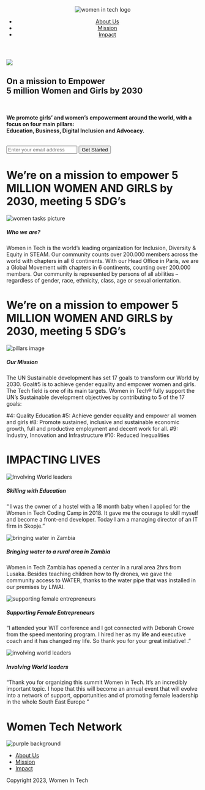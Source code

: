 <html lang="en">
  <head>
    <meta charset="UTF-8">
    <meta name="viewport" content="width=device-width, initial-scale=1.0" >
    <title>WomanTech</title>
    <!--Bootstrap 5 Links -->
     <link href="https://cdn.jsdelivr.net/npm/bootstrap@5.3.2/dist/css/bootstrap.min.css" rel="stylesheet">
    <link href="https://getbootstrap.com/docs/5.3/assets/css/docs.css" rel="stylesheet">
        <script src="https://cdn.jsdelivr.net/npm/bootstrap@5.3.2/dist/js/bootstrap.bundle.min.js"></script>
  </head>
  <body>
    <div id="page-wrapper"><!--used to format a webpage. It allows you to add margins and center the content on the page -->
      <!--Header -->
      <header id="header">
        <!--Logo -->
        <div class="logo">
          <img src="https://womenintech.je/wp-content/uploads/2018/12/Women-in-Tech-Logo_WIT-logo-pink.png" alt="women in tech logo">
        </div>
        <!--Navbar -->
<nav id="nav-bar">
  <!--Menu List -->
          <ul>
            <li><a class="nav-link" href="#about-us">About Us</a></li>
            <li><a class="nav-link" href="#mission">Mission</a></li>
            <li><a class="nav-link" href="#impact">Impact</a></li>
          </ul>
        </nav>
      </header>
      <!--Hero Img -->
      <section id="hero-img">
        <img class="image" src="https://media.licdn.com/dms/image/D4D1EAQFJUEgSu7ZZ-Q/event-background-image-crop_720_1280/0/1680279230876?e=2147483647&v=beta&t=-sdXoabMuktE5H5eou-IYeuzqKR2SUiVycldLixaM4A">
    </section>
      <!--Hero section -->
    <section id="hero">
       <h1>On a mission to Empower<br>5 million Women and Girls by 2030</h1>
      <br>
      <p><strong>We promote girls’ and women’s empowerment around the world, with a focus on four main pillars:<br>Education, Business, Digital Inclusion and Advocacy.</strong></p><br>
        <form id="form" action="https://www.freecodecamp.com/email-submit">
          <input
            name="email"
            id="email"
            type="email"
            placeholder="Enter your email address"
            required />
          <input id="submit" type="submit" value="Get Started" class="btn" />
        </form>
      </section>
      <!--About us -->
      <div class="container">
        <!--Containers are used to pad the content inside of them-->
         <div class="align-self-center"><!--Aligned flex item --><h1>We’re on a mission to empower 5 MILLION WOMEN AND GIRLS by 2030, meeting 5 SDG’s</h1></div>
    </div>
         <div class="card mb-3" id="about-us"><!--mb-3=>margin bottom 3 -->
  <img src="https://www.pwc.co.uk/women-in-technology/women-In-tech-new.jpg" class="card-img-top" alt="women tasks picture">
  <div class="card-body">
    <h5 class="card-title">Who we are?</h5>
    <p class="card-text">Women in Tech is the world’s leading organization for Inclusion, Diversity & Equity in STEAM. Our community counts over 200.000 members across the world with chapters in all 6 continents. With our Head Office in Paris, we are a Global Movement with chapters in 6 continents, counting over 200.000 members.
Our community is represented by persons of all abilities – regardless of gender, race, ethnicity, class, age or sexual orientation.</p>
  </div>
</div>
</div>
    <!--Mission -->
      <div class="container">
    <div class="align-self-center" id="mission"><h1>We’re on a mission to empower 5 MILLION WOMEN AND GIRLS by 2030, meeting 5 SDG’s</h1></div>
    </div>
      <div class="container ">
      <div class="card mb-3" style="border:0;" >
  <div class="row g-0">
    <div class="col-md-4">
      <img src="https://women-in-tech.org/wp-content/uploads/2020/03/womenintech-pillars-sdgs.png" class="img-fluid rounded-start" alt="pillars image">
    </div>
    <div class="col-md-8">
      <div class="card-body">
        <h5 class="card-title">Our Mission</h5>
        <p class="card-text">The UN Sustainable development has set 17 goals to transform our World by 2030. Goal#5 is to achieve gender equality and empower women and girls. The Tech field is one of its main targets. Women in Tech® fully support the UN’s Sustainable development objectives by contributing to 5 of the 17 goals:

#4: Quality Education
#5: Achieve gender equality and empower all women and girls
#8: Promote sustained, inclusive and sustainable economic growth, full and productive employment and decent work for all.
#9: Industry, Innovation and Infrastructure
#10: Reduced Inequalities</p>

</div>
</div>
</div>
</div>
    </div>
    <!--Impact -->
      <div class="container">
    <div class="align-self-center"><h1>IMPACTING LIVES</h1></div>
    </div>
 <div class="container">
       <section id="impact">
<div class="row row-cols-1 row-cols-md-2 g-4">
  <!--Education -->
  <div class="col">
    <div class="card">
      <img src="https://women-in-tech.org/wp-content/uploads/2019/10/womenintech-north-macedonia-dina.jpg" class="card-img-top" alt="Involving World leaders">
      <div class="card-body">
        <h5 class="card-title">Skilling with Education</h5>
        <p class="card-text">“ I was the owner of a hostel with a 18 month baby when I applied for the Women in Tech Coding Camp in 2018. It gave me the courage to skill myself and become a front-end developer. Today I am a managing director of an IT firm in Skopje.”</p>
      </div>
    </div>
  </div>
  <!--Water in zambia-->
  <div class="col">
    <div class="card">
      <img src="https://women-in-tech.org/wp-content/uploads/2021/04/Zambia-chapter-drone-and-water.jpg" class="card-img-top" alt="bringing water in Zambia">
      <div class="card-body">
        <h5 class="card-title">Bringing water to a rural area in Zambia</h5>
        <p class="card-text">Women in Tech Zambia has opened a center in a rural area 2hrs from Lusaka. Besides teaching children how to fly drones, we gave the community access to WATER, thanks to the water pipe that was installed in our premises by LIWAI.</p>
      </div>
    </div>
  </div>
  <!--Female Entrepreneurs -->
  <div class="col">
    <div class="card">
      <img src="https://women-in-tech.org/wp-content/uploads/2021/08/moojan-womenintech.jpg" class="card-img-top" alt="supporting female entrepreneurs">
      <div class="card-body">
        <h5 class="card-title">Supporting Female Entrepreneurs</h5>
        <p class="card-text">“I attended your WIT conference and I got connected with Deborah Crowe from the speed mentoring program. I hired her as my life and executive coach and it has changed my life. So thank you for your great initiative! .”</p>
      </div>
    </div>
  </div>
  <!--World Leaders -->
  <div class="col">
    <div class="card">
      <img src="https://women-in-tech.org/wp-content/uploads/2021/08/kolinda-womenintech-story.jpg" class="card-img-top" alt="involving world leaders">
      <div class="card-body">
        <h5 class="card-title">Involving World leaders</h5>
        <p class="card-text">“Thank you for organizing this summit Women in Tech. It’s an incredibly important topic. I hope that this will become an annual event that will evolve into a network of support, opportunities and of promoting female leadership in the whole South East Europe ”</p>
      </div>
    </div>
  </div>
</div>
   </section>
   <!--Women Network -->
   <div class="container">
    <div class="align-self-center"><h1>Women Tech Network</h1></div>
    </div>
   <div class="container">
  <img src="https://www.womentech.net/sites/default/files/styles/cms_bootstrap_12_12/public/blog/images/3_talks_from_wtgc_2023-2.png?itok=PMxnBbyC" class="card-img" alt="purple background">
     </div>
   </div>
  <!--FOOTER -->
    <footer>
          <ul>
            <li><a href="#about-us">About Us</a></li>
            <li><a href="#mission">Mission</a></li>
            <li><a href="#impact">Impact</a></li>
          </ul>
          <span>Copyright 2023, Women In Tech</span>
        </footer>
  </body>
</html>
